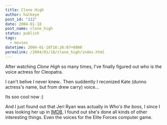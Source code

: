```yaml
---
title: Clone High
author: halkeye
post_id: "112"
date: 2004-01-18
post_name: clone_high
status: publish
tags:
  - movies
datetime: 2004-01-18T16:26:07+0800
permalink: /2004/01/18/clone_high/index.html
---
```


After watching _Clone High_ so many times, I've finally figured out who is the voice actress for Cleopatra.

I can't belive I never knew.. Then suddently I reconized Kate (dunno actress's name, but from drew carry) voice...

Its soo cool now :)

And I just found out that Jeri Ryan was actually in _Who's the boss_, I since I was looking her up in [IMDB](https://www.imdb.com/), I found out she's done all kinds of other interesting things. Even the voices for the Elite Forces computer game.
